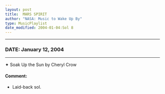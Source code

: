 ```yaml
---
layout: post
title:  MARS SPIRIT
author: "NASA: Music to Wake Up By"
type: MusicPlaylist
date_modified: 2004-01-04:Sol 8
---
```


----
### DATE: January 12, 2004
----
✦ Soak Up the Sun by Cheryl Crow

#### Comment:
* Laid-back sol.
